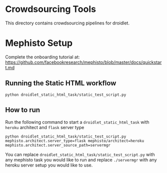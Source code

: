 # Crowdsourcing Tools

This directory contains crowdsourcing pipelines for droidlet.

# Mephisto Setup

Complete the onboarding tutorial at:
https://github.com/facebookresearch/mephisto/blob/master/docs/quickstart.md

## Running the Static HTML workflow
`python droidlet_static_html_task/static_test_script.py`

## How to run

Run the following command to start a `droidlet_static_html_task` with `heroku` architect and `flask` server type

```
python droidlet_static_html_task/static_test_script.py mephisto.architect.server_type=flask mephisto/architect=heroku mephisto.architect.server_source_path=servermgr
```

You can replace `droidlet_static_html_task/static_test_script.py` with any mephisto task you would like to run and replace `./servermgr` with any heroku server setup you would like to use.
